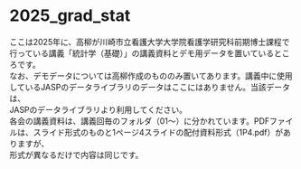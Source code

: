 # 2025_grad_stat
ここは2025年に、高柳が川崎市立看護大学大学院看護学研究科前期博士課程で行っている講義「統計学（基礎）」の講義資料とデモ用データを置いているところです。</br>
なお、デモデータについては高柳作成のもののみ置いてあります。講義中に使用しているJASPのデータライブラリのデータはここにはありません。当該データは、</br>JASPのデータライブラリより利用してください。</br>
各会の講義資料は、講義回毎のフォルダ（01～）に分かれています。PDFファイルは、スライド形式のものと1ページ4スライドの配付資料形式（1P4.pdf）がありますが、</br>形式が異なるだけで内容は同じです。
